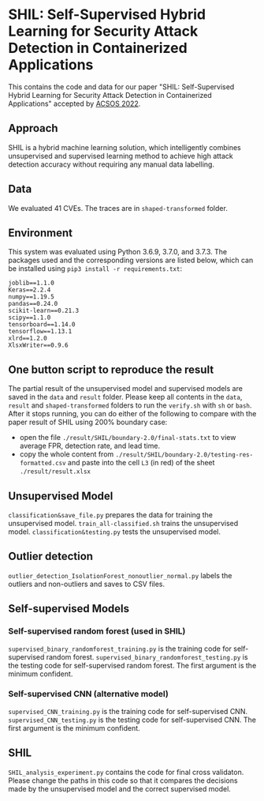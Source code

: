 # SHIL: Self-Supervised Hybrid Learning for Security Attack Detection in Containerized Applications

This contains the code and data for our paper "SHIL: Self-Supervised Hybrid Learning for Security Attack Detection in Containerized Applications" accepted by [ACSOS 2022](https://2022.acsos.org/). 

## Approach
SHIL is a hybrid machine learning solution, which intelligently combines unsupervised and supervised learning method to achieve high attack detection accuracy without requiring any manual data labelling.

## Data

We evaluated 41 CVEs. The traces are in `shaped-transformed` folder.

## Environment

This system was evaluated using Python 3.6.9, 3.7.0, and 3.7.3. The packages used and the corresponding versions are listed below, which can be installed using `pip3 install -r requirements.txt`:

```
joblib==1.1.0
Keras==2.2.4
numpy==1.19.5
pandas==0.24.0
scikit-learn==0.21.3
scipy==1.1.0
tensorboard==1.14.0
tensorflow==1.13.1
xlrd==1.2.0
XlsxWriter==0.9.6
```

## One button script to reproduce the result

The partial result of the unsupervised model and supervised models are saved in the `data` and `result` folder.
Please keep all contents in the `data`, `result` and `shaped-transformed` folders to run the `verify.sh` with `sh` or `bash`. After it stops running, you can do either of the following to compare with the paper result of SHIL using 200% boundary case: 
* open the file `./result/SHIL/boundary-2.0/final-stats.txt` to view average FPR, detection rate, and lead time.
* copy the whole content from `./result/SHIL/boundary-2.0/testing-res-formatted.csv` and paste into the cell `L3` (in red) of the sheet `./result/result.xlsx`  

## Unsupervised Model

`classification&save_file.py` prepares the data for training the unsupervised model.
`train_all-classified.sh` trains the unsupervised model.
`classification&testing.py` tests the unsupervised model.

## Outlier detection

`outlier_detection_IsolationForest_nonoutlier_normal.py` labels the outliers and non-outliers and saves to CSV files.

## Self-supervised Models

### Self-supervised random forest (used in SHIL)

`supervised_binary_randomforest_training.py` is the training code for self-supervised random forest.
`supervised_binary_randomforest_testing.py` is the testing code for self-supervised random forest. The first argument is the minimum confident. 

### Self-supervised CNN (alternative model)

`supervised_CNN_training.py` is the training code for self-supervised CNN.
`supervised_CNN_testing.py` is the testing code for self-supervised CNN. The first argument is the minimum confident. 

## SHIL

`SHIL_analysis_experiment.py` contains the code for final cross validaton. Please change the paths in this code so that it compares the decisions made by the unsupervised model and the correct supervised model.
